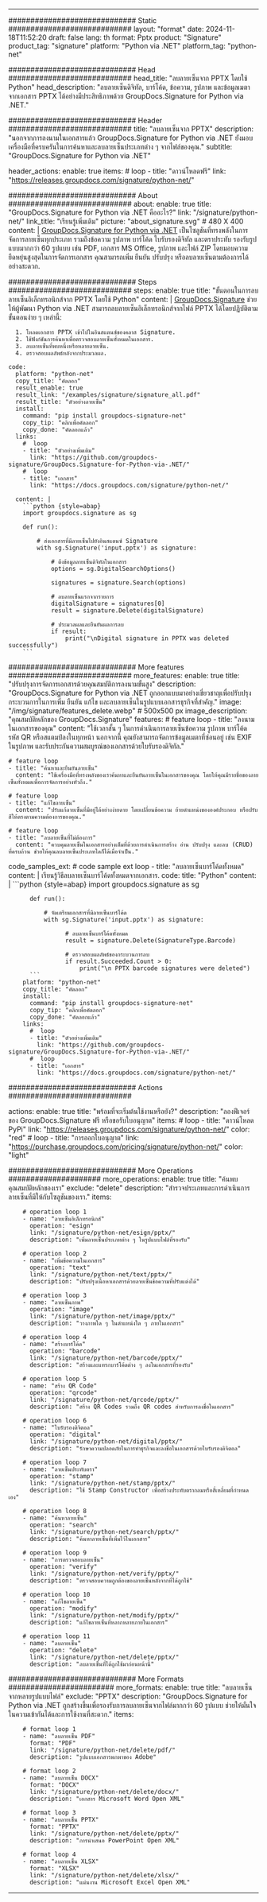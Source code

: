 



---
############################# Static ############################
layout: "format"
date:  2024-11-18T11:52:20
draft: false
lang: th
format: Pptx
product: "Signature"
product_tag: "signature"
platform: "Python via .NET"
platform_tag: "python-net"

############################# Head ############################
head_title: "ลบลายเซ็นจาก PPTX โดยใช้ Python"
head_description: "ลบลายเซ็นดิจิทัล, บาร์โค้ด, ข้อความ, รูปภาพ และข้อมูลเมตาจากเอกสาร PPTX ได้อย่างมีประสิทธิภาพด้วย GroupDocs.Signature for Python via .NET."

############################# Header ############################
title: "ลบลายเซ็นจาก PPTX" 
description: "นอกจากการลงนามในเอกสารแล้ว GroupDocs.Signature for Python via .NET ยังมอบเครื่องมือที่ครบครันในการค้นหาและลบลายเซ็นประเภทต่าง ๆ จากไฟล์ของคุณ."
subtitle: "GroupDocs.Signature for Python via .NET" 

header_actions:
  enable: true
  items:
    #  loop
    - title: "ดาวน์โหลดฟรี"
      link: "https://releases.groupdocs.com/signature/python-net/"
      
############################# About ############################
about:
    enable: true
    title: "GroupDocs.Signature for Python via .NET คืออะไร?"
    link: "/signature/python-net/"
    link_title: "เรียนรู้เพิ่มเติม"
    picture: "about_signature.svg" # 480 X 400
    content: |
       [GroupDocs.Signature for Python via .NET](/signature/python-net/) เป็นโซลูชันที่ทรงพลังในการจัดการลายเซ็นทุกประเภท รวมถึงข้อความ รูปภาพ บาร์โค้ด ใบรับรองดิจิทัล และตราประทับ รองรับรูปแบบมากกว่า 60 รูปแบบ เช่น PDF, เอกสาร MS Office, รูปภาพ และไฟล์ ZIP โดยมอบความยืดหยุ่นสูงสุดในการจัดการเอกสาร คุณสามารถเพิ่ม ยืนยัน ปรับปรุง หรือลบลายเซ็นตามต้องการได้อย่างสะดวก.

############################# Steps ############################
steps:
    enable: true
    title: "ขั้นตอนในการลบลายเซ็นอิเล็กทรอนิกส์จาก PPTX โดยใช้ Python"
    content: |
      [GroupDocs.Signature](/signature/python-net/) ช่วยให้ผู้พัฒนา Python via .NET สามารถลบลายเซ็นอิเล็กทรอนิกส์จากไฟล์ PPTX ได้โดยปฏิบัติตามขั้นตอนง่าย ๆ เหล่านี้:
      
      1. โหลดเอกสาร PPTX เข้าไปในอินสแตนซ์ของคลาส Signature.
      2. ใช้ฟังก์ชันการค้นหาเพื่อตรวจสอบลายเซ็นทั้งหมดในเอกสาร.
      3. ลบลายเซ็นที่พบหนึ่งหรือหลายลายเซ็น.
      4. ตรวจสอบผลลัพธ์หลังจากประมวลผล.
   
    code:
      platform: "python-net"
      copy_title: "คัดลอก"
      result_enable: true
      result_link: "/examples/signature/signature_all.pdf"
      result_title: "ตัวอย่างลายเซ็น"
      install:
        command: "pip install groupdocs-signature-net"
        copy_tip: "คลิกเพื่อคัดลอก"
        copy_done: "คัดลอกแล้ว"
      links:
        #  loop
        - title: "ตัวอย่างเพิ่มเติม"
          link: "https://github.com/groupdocs-signature/GroupDocs.Signature-for-Python-via-.NET/"
        #  loop
        - title: "เอกสาร"
          link: "https://docs.groupdocs.com/signature/python-net/"
          
      content: |
        ```python {style=abap}
        import groupdocs.signature as sg

        def run():

            # ส่งเอกสารที่มีลายเซ็นไปยังอินสแตนซ์ Signature
            with sg.Signature('input.pptx') as signature:

                # ดึงข้อมูลลายเซ็นดิจิทัลในเอกสาร
                options = sg.DigitalSearchOptions()

                signatures = signature.Search(options)

                # ลบลายเซ็นแรกจากรายการ
                digitalSignature = signatures[0]
                result = signature.Delete(digitalSignature)

                # ประมวลผลและยืนยันผลการลบ
                if result:
                    print("\nDigital signature in PPTX was deleted successfully")
        ```            

############################# More features ############################
more_features:
  enable: true
  title: "ปรับปรุงการจัดการเอกสารด้วยคุณสมบัติการลงนามขั้นสูง"
  description: "GroupDocs.Signature for Python via .NET ถูกออกแบบมาอย่างเชี่ยวชาญเพื่อปรับปรุงกระบวนการในการเพิ่ม ยืนยัน แก้ไข และลบลายเซ็นในรูปแบบเอกสารธุรกิจที่สำคัญ."
  image: "/img/signature/features_delete.webp" # 500x500 px
  image_description: "คุณสมบัติหลักของ GroupDocs.Signature"
  features:
    # feature loop
    - title: "ลงนามในเอกสารของคุณ"
      content: "ใช้เวลาสั้น ๆ ในการดำเนินการลายเซ็นข้อความ รูปภาพ บาร์โค้ด รหัส QR หรือสแตมป์ลงในทุกหน้า นอกจากนี้ คุณยังสามารถจัดการข้อมูลเมตาที่ซ่อนอยู่ เช่น EXIF ในรูปภาพ และรับประกันความสมบูรณ์ของเอกสารด้วยใบรับรองดิจิทัล."

    # feature loop
    - title: "ค้นหาและยืนยันลายเซ็น"
      content: "ใช้เครื่องมือที่ทรงพลังของเราค้นหาและยืนยันลายเซ็นในเอกสารของคุณ โดยให้คุณมีรายชื่อของลายเซ็นทั้งหมดเพื่อการจัดการอย่างทั่วถึง."

    # feature loop
    - title: "แก้ไขลายเซ็น"
      content: "ปรับแก้ลายเซ็นที่มีอยู่ได้อย่างง่ายดาย โดยเปลี่ยนข้อความ ย้ายตำแหน่งขององค์ประกอบ หรือปรับสีให้ตรงตามความต้องการของคุณ."

    # feature loop
    - title: "ลบลายเซ็นที่ไม่ต้องการ"
      content: "ควบคุมลายเซ็นในเอกสารอย่างเต็มที่ด้วยการดำเนินการสร้าง อ่าน ปรับปรุง และลบ (CRUD) ที่ครบถ้วน ช่วยให้คุณลบลายเซ็นประเภทใดก็ได้เมื่อจำเป็น."
      
  code_samples_ext:
    # code sample ext loop
    - title: "ลบลายเซ็นบาร์โค้ดทั้งหมด"
      content: |
        เรียนรู้วิธีลบลายเซ็นบาร์โค้ดทั้งหมดจากเอกสาร.
      code:
        title: "Python"
        content: |
          ```python {style=abap}
          import groupdocs.signature as sg

          def run():

              # จัดเตรียมเอกสารที่มีลายเซ็นบาร์โค้ด
              with sg.Signature('input.pptx') as signature:

                    # ลบลายเซ็นบาร์โค้ดทั้งหมด
                    result = signature.Delete(SignatureType.Barcode)

                    # ตรวจสอบผลลัพธ์ของกระบวนการลบ
                    if result.Succeeded.Count > 0:
                        print("\n PPTX barcode signatures were deleted") 
          ```
        platform: "python-net"
        copy_title: "คัดลอก"
        install:
          command: "pip install groupdocs-signature-net"
          copy_tip: "คลิกเพื่อคัดลอก"
          copy_done: "คัดลอกแล้ว"
        links:
          #  loop
          - title: "ตัวอย่างเพิ่มเติม"
            link: "https://github.com/groupdocs-signature/GroupDocs.Signature-for-Python-via-.NET/"
          #  loop
          - title: "เอกสาร"
            link: "https://docs.groupdocs.com/signature/python-net/"
            

            


############################# Actions ############################

actions:
  enable: true
  title: "พร้อมที่จะเริ่มต้นใช้งานหรือยัง?"
  description: "ลองฟีเจอร์ของ GroupDocs.Signature ฟรี หรือขอรับใบอนุญาต"
  items:
    #  loop
    - title: "ดาวน์โหลด PyPi"
      link: "https://releases.groupdocs.com/signature/python-net/"
      color: "red"
        #  loop
    - title: "การออกใบอนุญาต"
      link: "https://purchase.groupdocs.com/pricing/signature/python-net/"
      color: "light"


############################# More Operations #####################
more_operations:
    enable: true
    title: "ค้นพบคุณสมบัติหลักของเรา"
    exclude: "delete"
    description: "สำรวจประเภทและการดำเนินการลายเซ็นที่มีให้กับโซลูชันของเรา."
    items: 
          
        # operation loop 1
        - name: "ลายเซ็นอิเล็กทรอนิกส์"
          operation: "esign"
          link: "/signature/python-net/esign/pptx/"
          description: "เพิ่มลายเซ็นประเภทต่าง ๆ ในรูปแบบไฟล์ที่รองรับ"

        # operation loop 2
        - name: "เพิ่มข้อความในเอกสาร"
          operation: "text"
          link: "/signature/python-net/text/pptx/"
          description: "ปรับปรุงเนื้อหาเอกสารด้วยลายเซ็นข้อความที่ปรับแต่งได้"

        # operation loop 3
        - name: "ลายเซ็นภาพ"
          operation: "image"
          link: "/signature/python-net/image/pptx/"
          description: "วางภาพใด ๆ ในตำแหน่งใด ๆ ภายในเอกสาร"

        # operation loop 4
        - name: "สร้างบาร์โค้ด"
          operation: "barcode"
          link: "/signature/python-net/barcode/pptx/"
          description: "สร้างและแทรกบาร์โค้ดต่าง ๆ ลงในเอกสารที่รองรับ"

        # operation loop 5
        - name: "สร้าง QR Code"
          operation: "qrcode"
          link: "/signature/python-net/qrcode/pptx/"
          description: "สร้าง QR Codes รวมถึง QR codes สำหรับการลงชื่อในเอกสาร"
          
        # operation loop 6
        - name: "ใบรับรองดิจิตอล"
          operation: "digital"
          link: "/signature/python-net/digital/pptx/"
          description: "รักษาความปลอดภัยในการทำธุรกิจและลงชื่อในเอกสารด้วยใบรับรองดิจิตอล"

        # operation loop 7
        - name: "ลายเซ็นประทับตรา"
          operation: "stamp"
          link: "/signature/python-net/stamp/pptx/"
          description: "ใช้ Stamp Constructor เพื่อสร้างประทับตรากลมหรือสี่เหลี่ยมที่กำหนดเอง"
          
        # operation loop 8
        - name: "ค้นหาลายเซ็น"
          operation: "search"
          link: "/signature/python-net/search/pptx/"
          description: "ค้นหาลายเซ็นที่เพิ่มไว้ในเอกสาร"
          
        # operation loop 9
        - name: "การตรวจสอบลายเซ็น"
          operation: "verify"
          link: "/signature/python-net/verify/pptx/"
          description: "ตรวจสอบความถูกต้องของลายเซ็นหลังจากที่ได้ถูกใช้"
          
        # operation loop 10
        - name: "แก้ไขลายเซ็น"
          operation: "modify"
          link: "/signature/python-net/modify/pptx/"
          description: "แก้ไขลายเซ็นที่หลากหลายภายในเอกสาร"
          
        # operation loop 11
        - name: "ลบลายเซ็น"
          operation: "delete"
          link: "/signature/python-net/delete/pptx/"
          description: "ลบลายเซ็นที่ได้ถูกใช้มาก่อนหน้านี้"
          
############################# More Formats ########################
more_formats:
    enable: true
    title: "ลบลายเซ็นจากหลายรูปแบบไฟล์"
    exclude: "PPTX"
    description: "GroupDocs.Signature for Python via .NET ถูกสร้างขึ้นเพื่อรองรับการลบลายเซ็นจากไฟล์มากกว่า 60 รูปแบบ ช่วยให้มั่นใจในความเข้ากันได้และการใช้งานที่สะดวก."
    items: 
          
        # format loop 1
        - name: "ลบลายเซ็น PDF"
          format: "PDF"
          link: "/signature/python-net/delete/pdf/"
          description: "รูปแบบเอกสารพกพาของ Adobe"
          
        # format loop 2
        - name: "ลบลายเซ็น DOCX"
          format: "DOCX"
          link: "/signature/python-net/delete/docx/"
          description: "เอกสาร Microsoft Word Open XML"
          
        # format loop 3
        - name: "ลบลายเซ็น PPTX"
          format: "PPTX"
          link: "/signature/python-net/delete/pptx/"
          description: "การนำเสนอ PowerPoint Open XML"
          
        # format loop 4
        - name: "ลบลายเซ็น XLSX"
          format: "XLSX"
          link: "/signature/python-net/delete/xlsx/"
          description: "แผ่นงาน Microsoft Excel Open XML"


          

---